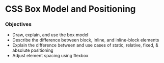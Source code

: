 # CSS Box Model and Positioning

### Objectives

* Draw, explain, and use the box model
* Describe the difference between block, inline, and inline-block elements
* Explain the difference between and use cases of static, relative, fixed, & absolute positioning
* Adjust element spacing using flexbox
